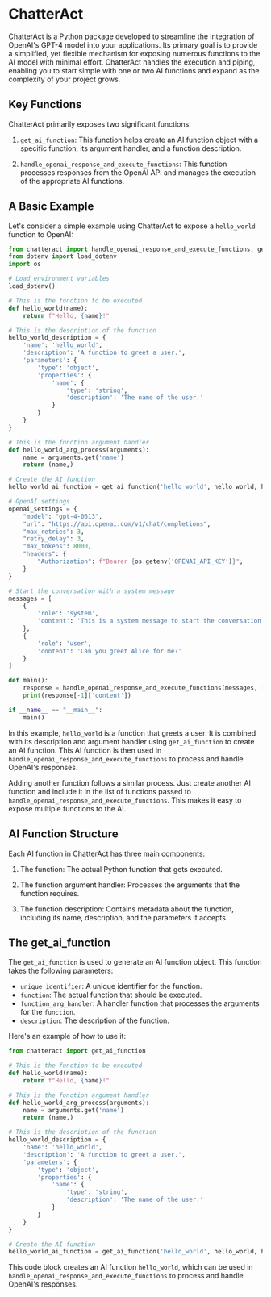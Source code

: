 # ChatterAct

ChatterAct is a Python package developed to streamline the integration of OpenAI's GPT-4 model into your applications. Its primary goal is to provide a simplified, yet flexible mechanism for exposing numerous functions to the AI model with minimal effort. ChatterAct handles the execution and piping, enabling you to start simple with one or two AI functions and expand as the complexity of your project grows.

## Key Functions

ChatterAct primarily exposes two significant functions:

1. `get_ai_function`: This function helps create an AI function object with a specific function, its argument handler, and a function description.

2. `handle_openai_response_and_execute_functions`: This function processes responses from the OpenAI API and manages the execution of the appropriate AI functions.

## A Basic Example

Let's consider a simple example using ChatterAct to expose a `hello_world` function to OpenAI:

```python
from chatteract import handle_openai_response_and_execute_functions, get_ai_function
from dotenv import load_dotenv
import os

# Load environment variables
load_dotenv()

# This is the function to be executed
def hello_world(name):
    return f"Hello, {name}!"

# This is the description of the function
hello_world_description = {
    'name': 'hello_world',
    'description': 'A function to greet a user.',
    'parameters': {
        'type': 'object',
        'properties': {
            'name': {
                'type': 'string',
                'description': 'The name of the user.'
            }
        }
    }
}

# This is the function argument handler
def hello_world_arg_process(arguments):
    name = arguments.get('name')
    return (name,)

# Create the AI function
hello_world_ai_function = get_ai_function('hello_world', hello_world, hello_world_arg_process, hello_world_description)

# OpenAI settings
openai_settings = {
    "model": "gpt-4-0613",
    "url": "https://api.openai.com/v1/chat/completions",
    "max_retries": 3,
    "retry_delay": 3,
    "max_tokens": 8000,
    "headers": {
        "Authorization": f"Bearer {os.getenv('OPENAI_API_KEY')}",
    }
}

# Start the conversation with a system message
messages = [
    {
        'role': 'system',
        'content': 'This is a system message to start the conversation.'
    },
    {
        'role': 'user',
        'content': 'Can you greet Alice for me?'
    }
]

def main():
    response = handle_openai_response_and_execute_functions(messages, [hello_world_ai_function], openai_settings)
    print(response[-1]['content'])

if __name__ == "__main__":
    main()
```

In this example, `hello_world` is a function that greets a user. It is combined with its description and argument handler using `get_ai_function` to create an AI function. This AI function is then used in `handle_openai_response_and_execute_functions` to process and handle OpenAI's responses.

Adding another function follows a similar process. Just create another AI function and include it in the list of functions passed to `handle_openai_response_and_execute_functions`. This makes it easy to expose multiple functions to the AI.

## AI Function Structure

Each AI function in ChatterAct has three main components:

1. The function: The actual Python function that gets executed.

2. The function argument handler: Processes the arguments that the function requires.

3. The function description: Contains metadata about the function, including its name, description, and the parameters it accepts.

## The get_ai_function

The `get_ai_function` is used to generate an AI function object. This function takes the following parameters:

- `unique_identifier`: A unique identifier for the function.
- `function`: The actual function that should be executed.
- `function_arg_handler`: A handler function that processes the arguments for the `function`.
- `description`: The description of the function.

Here's an example of how to use it:

```python
from chatteract import get_ai_function

# This is the function to be executed
def hello_world(name):
    return f"Hello, {name}!"

# This is the function argument handler
def hello_world_arg_process(arguments):
    name = arguments.get('name')
    return (name,)

# This is the description of the function
hello_world_description = {
    'name': 'hello_world',
    'description': 'A function to greet a user.',
    'parameters': {
        'type': 'object',
        'properties': {
            'name': {
                'type': 'string',
                'description': 'The name of the user.'
            }
        }
    }
}

# Create the AI function
hello_world_ai_function = get_ai_function('hello_world', hello_world, hello_world_arg_process, hello_world_description)
```

This code block creates an AI function `hello_world`, which can be used in `handle_openai_response_and_execute_functions` to process and handle OpenAI's responses.
